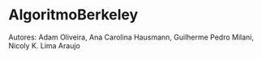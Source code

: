 # AlgoritmoBerkeley
Autores: Adam Oliveira, Ana Carolina Hausmann, Guilherme Pedro Milani, Nicoly K. Lima Araujo
